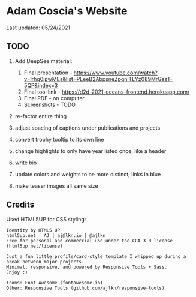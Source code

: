 # Adam Coscia's Website

Last updated: 05/24/2021

## TODO

1. Add DeepSee material:
   1. Final presentation - https://www.youtube.com/watch?v=lrhq0jpwMEs&list=PLeeB2AbpsneZpqnlTLYz089MrGszT-5QP&index=3
   2. Final tool link - https://d2d-2021-oceans-frontend.herokuapp.com/
   3. Final PDF - on computer
   4. Screenshots - TODO

2. re-factor entire thing

3. adjust spacing of captions under publications and projects

4. convert trophy tooltip to its own line

5. change highlights to only have year listed once, like a header

6. write bio

7. update colors and weights to be more distinct; links in blue

8. make teaser images all same size

## Credits

Used HTML5UP for CSS styling:

```(bash)
Identity by HTML5 UP
html5up.net | AJ | aj@lkn.io | @ajlkn
Free for personal and commercial use under the CCA 3.0 license (html5up.net/license)

Just a fun little profile/card-style template I whipped up during a break between major projects. 
Minimal, responsive, and powered by Responsive Tools + Sass. 
Enjoy :)

Icons: Font Awesome (fontawesome.io)
Other: Responsive Tools (github.com/ajlkn/responsive-tools)
```
